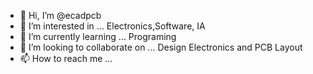- 👋 Hi, I’m @ecadpcb
- 👀 I’m interested in ...
Electronics,Software, IA
- 🌱 I’m currently learning ...
Programing
- 💞️ I’m looking to collaborate on ...
Design Electronics and PCB Layout
- 📫 How to reach me ...

<!---
ecadpcb/ecadpcb is a ✨ special ✨ repository because its `README.md` (this file) appears on your GitHub profile.
You can click the Preview link to take a look at your changes.
--->
